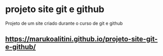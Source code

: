 # projeto site git e github
 Projeto de um site criado durante o curso de git e github

## https://marukoalitini.github.io/projeto-site-git-e-github/
